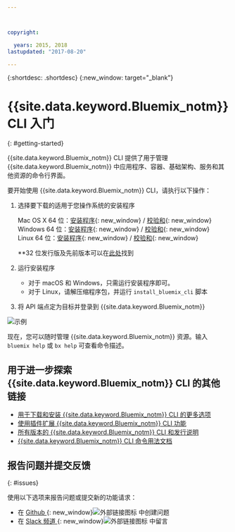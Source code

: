 ```yaml
---



copyright:

  years: 2015, 2018
lastupdated: "2017-08-20"

---
```



{:shortdesc: .shortdesc}
{:new_window: target="_blank"}


# {{site.data.keyword.Bluemix_notm}} CLI 入门
{: #getting-started}

{{site.data.keyword.Bluemix_notm}} CLI 提供了用于管理 {{site.data.keyword.Bluemix_notm}} 中应用程序、容器、基础架构、服务和其他资源的命令行界面。 

要开始使用 {{site.data.keyword.Bluemix_notm}} CLI，请执行以下操作：

1. 选择要下载的适用于您操作系统的安装程序
   
   Mac OS X 64 位：[安装程序](https://clis.ng.bluemix.net/download/bluemix-cli/latest/osx){: new_window} / [校验和](https://clis.ng.bluemix.net/download/bluemix-cli/latest/osx/checksum){: new_window} <br>
   Windows 64 位：[安装程序](https://clis.ng.bluemix.net/download/bluemix-cli/latest/win64){: new_window} / [校验和](https://clis.ng.bluemix.net/download/bluemix-cli/latest/win64/checksum){: new_window} <br>
   Linux 64 位：[安装程序](https://clis.ng.bluemix.net/download/bluemix-cli/latest/linux64){: new_window} / [校验和](https://clis.ng.bluemix.net/download/bluemix-cli/latest/linux64/checksum){: new_window} <br>
  
   **32 位发行版及先前版本可以在[此处](all_versions.html)找到

1. 运行安装程序
   * 对于 macOS 和 Windows，只需运行安装程序即可。
   * 对于 Linux，请解压缩程序包，并运行 `install_bluemix_cli` 脚本

1. 将 API 端点定为目标并登录到 {{site.data.keyword.Bluemix_notm}}

  ![示例](example.gif)

现在，您可以随时管理 {{site.data.keyword.Bluemix_notm}} 资源。输入 `bluemix help` 或 `bx help` 可查看命令描述。 

## 用于进一步探索 {{site.data.keyword.Bluemix_notm}} CLI 的其他链接

* [用于下载和安装 {{site.data.keyword.Bluemix_notm}} CLI 的更多选项](download_cli.html)
* [使用插件扩展 {{site.data.keyword.Bluemix_notm}} CLI 功能](extend_cli.html)
* [所有版本的 {{site.data.keyword.Bluemix_notm}} CLI 和发行说明](all_versions.html)
* [{{site.data.keyword.Bluemix_notm}} CLI 命令用法文档](bx_cli.html)


## 报告问题并提交反馈
{: #issues}

使用以下选项来报告问题或提交新的功能请求：
 * 在 [Github ](https://github.com/IBM-Bluemix/bluemix-cli-release/issues){: new_window}![外部链接图标](../../../icons/launch-glyph.svg) 中创建问题
 * 在 [Slack 频道 ](https://dwopen.slack.com/messages/bluemix-cli/){: new_window}![外部链接图标](../../../icons/launch-glyph.svg) 中留言

